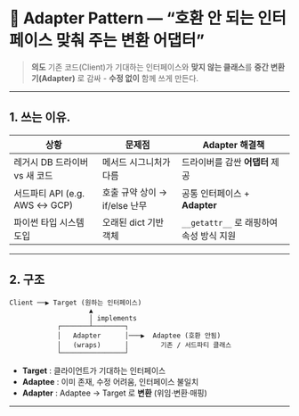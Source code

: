 # 🔌 Adapter Pattern — “호환 안 되는 인터페이스 맞춰 주는 변환 어댑터” 

> **의도**
> 기존 코드(Client)가 기대하는 인터페이스와 **맞지 않는 클래스**를
> **중간 변환기(Adapter)** 로 감싸 - **수정 없이** 함께 쓰게 만든다.

---

## 1. 쓰는 이유.

| 상황                        | 문제점                   | Adapter 해결책                   |
| ------------------------- | --------------------- | ----------------------------- |
| 레거시 DB 드라이버 vs 새 코드       | 메서드 시그니처가 다름          | 드라이버를 감싼 **어댑터** 제공           |
| 서드파티 API (e.g. AWS ↔ GCP) | 호출 규약 상이 → if/else 난무 | 공통 인터페이스 + **Adapter**        |
| 파이썬 타입 시스템 도입             | 오래된 dict 기반 객체        | `__getattr__` 로 래핑하여 속성 방식 지원 |

---

## 2. 구조

```
Client ──▶ Target (원하는 인터페이스)
                    ▲
                    │ implements
            ┌───────┴────────┐
            │   Adapter      │───▶  Adaptee (호환 안됨)
            │   (wraps)      │        기존 / 서드파티 클래스
            └────────────────┘
```

* **Target** : 클라이언트가 기대하는 인터페이스
* **Adaptee** : 이미 존재, 수정 어려움, 인터페이스 불일치
* **Adapter** : Adaptee → Target 로 **변환** (위임·변환·매핑)

---
